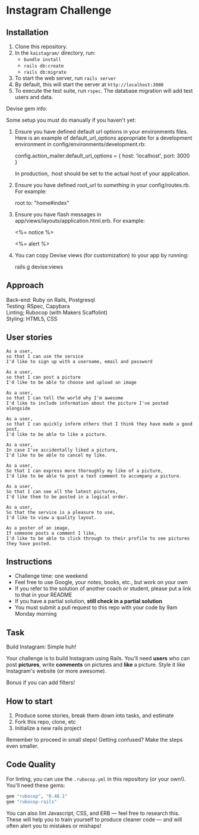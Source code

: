 Instagram Challenge
===================

## Installation
1. Clone this repository.
2. In the ```kaistagram/``` directory, run:
    - ```bundle install```
    - ```rails db:create```
    - ```rails db:migrate```
3. To start the web server, run ```rails server```
4. By default, this will start the server at ```http://localhost:3000```
5. To execute the test suite, run ```rspec```. The database migration will add test users and data.

Devise gem info:

Some setup you must do manually if you haven't yet:

  1. Ensure you have defined default url options in your environments files. Here
     is an example of default_url_options appropriate for a development environment
     in config/environments/development.rb:

       config.action_mailer.default_url_options = { host: 'localhost', port: 3000 }

     In production, :host should be set to the actual host of your application.

  2. Ensure you have defined root_url to *something* in your config/routes.rb.
     For example:

       root to: "home#index"

  3. Ensure you have flash messages in app/views/layouts/application.html.erb.
     For example:

       <p class="notice"><%= notice %></p>
       <p class="alert"><%= alert %></p>

  4. You can copy Devise views (for customization) to your app by running:

       rails g devise:views

## Approach
Back-end: Ruby on Rails, Postgresql<br />
Testing: RSpec, Capybara<br />
Linting; Rubocop (with Makers Scaffolint)<br />
Styling: HTML5, CSS<br />


## User stories
```
As a user,
so that I can use the service
I'd like to sign up with a username, email and password
```

```
As a user,
so that I can post a picture
I'd like to be able to choose and upload an image
```

```
As a user,
so that I can tell the world why I'm awesome
I'd like to include information about the picture I've posted alongside
```

```
As a user,
so that I can quickly inform others that I think they have made a good post,
I'd like to be able to like a picture.
```

```
As a user,
In case I've accidentally liked a picture,
I'd like to be able to cancel my like.
```

```
As a user,
So that I can express more thoroughly my like of a picture,
I'd like to be able to post a text comment to accompany a picture.
```

```
As a user,
So that I can see all the latest pictures,
I'd like them to be posted in a logical order.
```

```
As a user,
So that the service is a pleasure to use,
I'd like to view a quality layout.
```

```
As a poster of an image,
If someone posts a comment I like,
I'd like to be able to click through to their profile to see pictures they have posted.
```




## Instructions

* Challenge time: one weekend
* Feel free to use Google, your notes, books, etc., but work on your own
* If you refer to the solution of another coach or student, please put a link to that in your README
* If you have a partial solution, **still check in a partial solution**
* You must submit a pull request to this repo with your code by 9am Monday morning

## Task

Build Instagram: Simple huh!

Your challenge is to build Instagram using Rails. You'll need **users** who can post **pictures**, write **comments** on pictures and **like** a picture. Style it like Instagram's website (or more awesome).

Bonus if you can add filters!

## How to start

1. Produce some stories, break them down into tasks, and estimate
2. Fork this repo, clone, etc
3. Initialize a new rails project

Remember to proceed in small steps! Getting confused? Make the steps even smaller.


## Code Quality

For linting, you can use the `.rubocop.yml` in this repository (or your own!).
You'll need these gems:

```ruby
gem "rubocop", "0.48.1"
gem "rubocop-rails"
```

You can also lint Javascript, CSS, and ERB — feel free to research this. These
will help you to train yourself to produce cleaner code — and will often alert
you to mistakes or mishaps!
